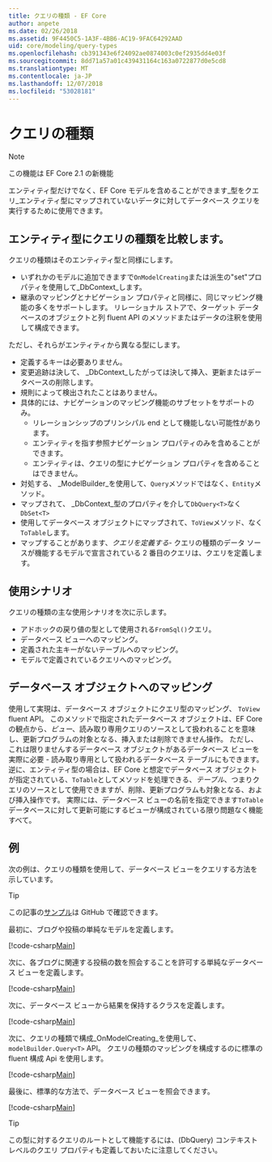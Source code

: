 ```yaml
---
title: クエリの種類 - EF Core
author: anpete
ms.date: 02/26/2018
ms.assetid: 9F4450C5-1A3F-4BB6-AC19-9FAC64292AAD
uid: core/modeling/query-types
ms.openlocfilehash: cb391343e6f24092ae0874003c0ef2935dd4e03f
ms.sourcegitcommit: 8dd71a57a01c439431164c163a0722877d0e5cd8
ms.translationtype: MT
ms.contentlocale: ja-JP
ms.lasthandoff: 12/07/2018
ms.locfileid: "53028181"
---
```

# <a name="query-types"></a>クエリの種類
> [!NOTE]
> この機能は EF Core 2.1 の新機能

エンティティ型だけでなく、EF Core モデルを含めることができます_型をクエリ_エンティティ型にマップされていないデータに対してデータベース クエリを実行するために使用できます。

## <a name="compare-query-types-to-entity-types"></a>エンティティ型にクエリの種類を比較します。

クエリの種類はそのエンティティ型と同様にします。

- いずれかのモデルに追加できますで`OnModelCreating`または派生の"set"プロパティを使用して_DbContext_します。
- 継承のマッピングとナビゲーション プロパティと同様に、同じマッピング機能の多くをサポートします。 リレーショナル ストアで、ターゲット データベースのオブジェクトと列 fluent API のメソッドまたはデータの注釈を使用して構成できます。

ただし、それらがエンティティから異なる型にします。

- 定義するキーは必要ありません。
- 変更追跡は決して、 _DbContext_したがっては決して挿入、更新またはデータベースの削除します。
- 規則によって検出されたことはありません。
- 具体的には、ナビゲーションのマッピング機能のサブセットをサポートのみ。
  - リレーションシップのプリンシパル end として機能しない可能性があります。
  - エンティティを指す参照ナビゲーション プロパティのみを含めることができます。
  - エンティティは、クエリの型にナビゲーション プロパティを含めることはできません。
- 対処する、 _ModelBuilder_を使用して、`Query`メソッドではなく、`Entity`メソッド。
- マップされて、 _DbContext_型のプロパティを介して`DbQuery<T>`なく `DbSet<T>`
- 使用してデータベース オブジェクトにマップされて、`ToView`メソッド、なく`ToTable`します。
- マップすることがあります、_クエリを定義する_- クエリの種類のデータ ソースが機能するモデルで宣言されている 2 番目のクエリは、クエリを定義します。

## <a name="usage-scenarios"></a>使用シナリオ

クエリの種類の主な使用シナリオを次に示します。

- アドホックの戻り値の型として使用される`FromSql()`クエリ。
- データベース ビューへのマッピング。
- 定義された主キーがないテーブルへのマッピング。
- モデルで定義されているクエリへのマッピング。

## <a name="mapping-to-database-objects"></a>データベース オブジェクトへのマッピング

使用して実現は、データベース オブジェクトにクエリ型のマッピング、 `ToView` fluent API。 このメソッドで指定されたデータベース オブジェクトは、EF Core の観点から、_ビュー_、読み取り専用クエリのソースとして扱われることを意味し、更新プログラムの対象となる、挿入または削除できません操作。 ただし、これは限りませんするデータベース オブジェクトがあるデータベース ビューを実際に必要 - 読み取り専用として扱われるデータベース テーブルにもできます。 逆に、エンティティ型の場合は、EF Core と想定でデータベース オブジェクトが指定されている、`ToTable`としてメソッドを処理できる、_テーブル_、つまりクエリのソースとして使用できますが、削除、更新プログラムも対象となる、および挿入操作です。 実際には、データベース ビューの名前を指定できます`ToTable`データベースに対して更新可能にするビューが構成されている限り問題なく機能すべて。

## <a name="example"></a>例

次の例は、クエリの種類を使用して、データベース ビューをクエリする方法を示しています。

> [!TIP]
> この記事の[サンプル](https://github.com/aspnet/EntityFramework.Docs/tree/master/samples/core/QueryTypes)は GitHub で確認できます。

最初に、ブログや投稿の単純なモデルを定義します。

[!code-csharp[Main](../../../samples/core/QueryTypes/Program.cs#Entities)]

次に、各ブログに関連する投稿の数を照会することを許可する単純なデータベース ビューを定義します。

[!code-csharp[Main](../../../samples/core/QueryTypes/Program.cs#View)]

次に、データベース ビューから結果を保持するクラスを定義します。

[!code-csharp[Main](../../../samples/core/QueryTypes/Program.cs#QueryType)]

次に、クエリの種類で構成_OnModelCreating_を使用して、 `modelBuilder.Query<T>` API。
クエリの種類のマッピングを構成するのに標準の fluent 構成 Api を使用します。

[!code-csharp[Main](../../../samples/core/QueryTypes/Program.cs#Configuration)]

最後に、標準的な方法で、データベース ビューを照会できます。

[!code-csharp[Main](../../../samples/core/QueryTypes/Program.cs#Query)]

> [!TIP]
> この型に対するクエリのルートとして機能するには、(DbQuery) コンテキスト レベルのクエリ プロパティも定義しておいたに注意してください。
